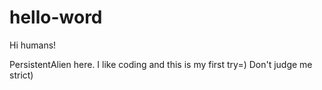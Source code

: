# hello-word
Hi humans! 

PersistentAlien here. I like coding and this is my first try=)
Don't judge me strict)

